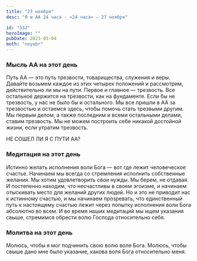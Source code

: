 ```yaml
---
title: "27 ноября"
desc: "Я и АА 24 часа - «24 часа» — 27 ноября"

id: "332"
heroImage: ""
pubDate: 2023-05-04
moth: "noyabr"
---
```


### Мысль АА на этот день

Путь АА — это путь трезвости, товарищества, служения и веры. Давайте возьмем
каждое из этих четырех положений и рассмотрим, действительно ли мы на пути.
Первое и главное — трезвость. Все остальное держится на трезвости, как на
фундаменте. Если бы не трезвость, у нас не было бы и остального. Мы все пришли
в АА за трезвостью и остаемся здесь, чтобы помочь стать трезвыми другим. Мы
первым делом, а также последним и всеми остальными делами, ставим трезвость.
Мы не можем построить себе никакой достойной жизни, если утратим трезвость.

НЕ СОШЕЛ ЛИ Я С ПУТИ АА?

### Медитация на этот день

Истинно желать исполнения воли Бога — вот где лежит человеческое счастье.
Начинаем мы всегда со стремления исполнить собственные желания. Мы хотим
удовлетворить свои нужды. Мы берем, не отдавая. И постепенно находим, что
несчастливы в своем эгоизме, и начинаем отыскивать место для желаний других
людей. Но и это не приводит нас к истинному счастью, и мы начинаем прозревать,
что единственный путь к настоящему счастью лежит через попытку исполнения воли
Бога абсолютно во всем. И во время наших медитаций мы ищем указания свыше,
стремимся обрести волю Господа относительно себя.

### Молитва на этот день

Молюсь, чтобы я мог подчинить свою волю воле Бога. Молюсь, чтобы свыше дано
мне было указание, какова воля Бога относительно меня.
